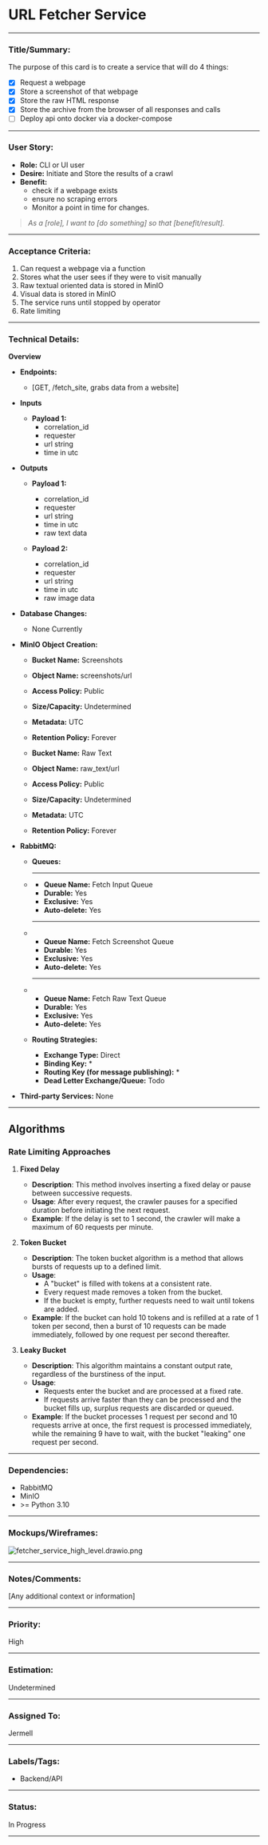 # URL Fetcher Service

---

### **Title/Summary:** 
The purpose of this card is to create a service that will do 4 things:
- [x] Request a webpage
- [x] Store a screenshot of that webpage
- [x] Store the raw HTML response
- [x] Store the archive from the browser of all responses and calls
- [ ] Deploy api onto docker via a docker-compose
---

### **User Story:** 
- **Role:** CLI or UI user
- **Desire:** Initiate and Store the results of a crawl
- **Benefit:** 
  - check if a webpage exists
  - ensure no scraping errors
  - Monitor a point in time for changes.

> _As a [role], I want to [do something] so that [benefit/result]._ 

---

### **Acceptance Criteria:** 
1. Can request a webpage via a function
2. Stores what the user sees if they were to visit manually
3. Raw textual oriented data is stored in MinIO
4. Visual data is stored in MinIO
5. The service runs until stopped by operator
6. Rate limiting
---

### **Technical Details:**
**Overview**

- **Endpoints:** 
  - [GET, /fetch_site, grabs data from a website]

- **Inputs**

  - **Payload 1:**
    - correlation_id
    - requester
    - url string
    - time in utc

- **Outputs**

  - **Payload 1:**
    - correlation_id
    - requester
    - url string
    - time in utc
    - raw text data
    
  - **Payload 2:**
    - correlation_id
    - requester
    - url string
    - time in utc
    - raw image data


- **Database Changes:** 
    - None Currently
  
- **MinIO Object Creation:**
  
  - **Bucket Name:** Screenshots
  - **Object Name:** screenshots/url
  - **Access Policy:** Public
  - **Size/Capacity:** Undetermined
  - **Metadata:** UTC
  - **Retention Policy:** Forever
  
  - **Bucket Name:** Raw Text
  - **Object Name:** raw_text/url
  - **Access Policy:** Public
  - **Size/Capacity:** Undetermined
  - **Metadata:** UTC
  - **Retention Policy:** Forever
  
- **RabbitMQ:**
  - **Queues:**
  - 
    ---
    - **Queue Name:** Fetch Input Queue
    - **Durable:** Yes
    - **Exclusive:** Yes
    - **Auto-delete:** Yes
    ---
  - 
    - **Queue Name:** Fetch Screenshot Queue
    - **Durable:** Yes
    - **Exclusive:** Yes
    - **Auto-delete:** Yes
    ---
  - 
    - **Queue Name:** Fetch Raw Text Queue
    - **Durable:** Yes
    - **Exclusive:** Yes
    - **Auto-delete:** Yes
    
  - **Routing Strategies:**
    - **Exchange Type:** Direct
    - **Binding Key:** *
    - **Routing Key (for message publishing):** *
    - **Dead Letter Exchange/Queue:** Todo

- **Third-party Services:** None


---
## Algorithms
### Rate Limiting Approaches

1. **Fixed Delay**
    - **Description**: This method involves inserting a fixed delay or pause between successive requests.
    - **Usage**: After every request, the crawler pauses for a specified duration before initiating the next request.
    - **Example**: If the delay is set to 1 second, the crawler will make a maximum of 60 requests per minute.

2. **Token Bucket**
    - **Description**: The token bucket algorithm is a method that allows bursts of requests up to a defined limit.
    - **Usage**: 
        - A "bucket" is filled with tokens at a consistent rate.
        - Every request made removes a token from the bucket.
        - If the bucket is empty, further requests need to wait until tokens are added.
    - **Example**: If the bucket can hold 10 tokens and is refilled at a rate of 1 token per second, then a burst of 10 requests can be made immediately, followed by one request per second thereafter.

3. **Leaky Bucket**
    - **Description**: This algorithm maintains a constant output rate, regardless of the burstiness of the input. 
    - **Usage**:
        - Requests enter the bucket and are processed at a fixed rate.
        - If requests arrive faster than they can be processed and the bucket fills up, surplus requests are discarded or queued.
    - **Example**: If the bucket processes 1 request per second and 10 requests arrive at once, the first request is processed immediately, while the remaining 9 have to wait, with the bucket "leaking" one request per second.

---


### **Dependencies:** 
- RabbitMQ
- MinIO
- \>= Python 3.10

---

### **Mockups/Wireframes:** 
![fetcher_service_high_level.drawio.png](..%2F..%2Fdiagrams%2Ffetcher_service_high_level.drawio.png)


---

### **Notes/Comments:** 
[Any additional context or information]

---

### **Priority:** 
High

---

### **Estimation:** 
Undetermined

---

### **Assigned To:** 
Jermell

---

### **Labels/Tags:** 
- Backend/API

---

### **Status:** 
In Progress

---

